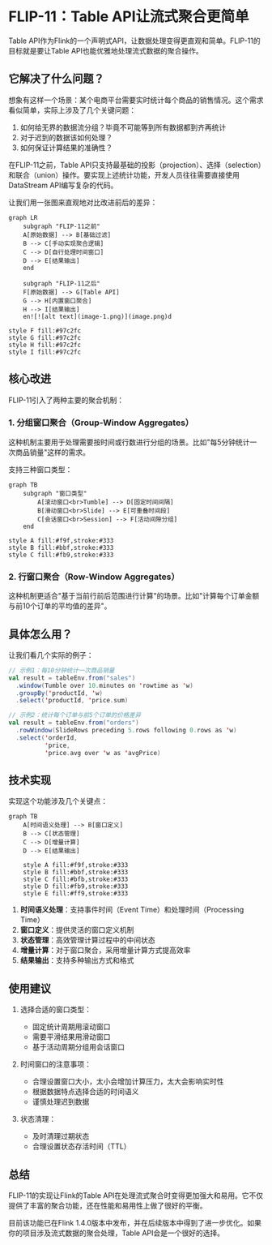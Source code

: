 # FLIP-11：Table API让流式聚合更简单

Table API作为Flink的一个声明式API，让数据处理变得更直观和简单。FLIP-11的目标就是要让Table API也能优雅地处理流式数据的聚合操作。

## 它解决了什么问题？

想象有这样一个场景：某个电商平台需要实时统计每个商品的销售情况。这个需求看似简单，实际上涉及了几个关键问题：

1. 如何给无界的数据流分组？毕竟不可能等到所有数据都到齐再统计
2. 对于迟到的数据该如何处理？
3. 如何保证计算结果的准确性？

在FLIP-11之前，Table API只支持最基础的投影（projection）、选择（selection）和联合（union）操作。要实现上述统计功能，开发人员往往需要直接使用DataStream API编写复杂的代码。

让我们用一张图来直观地对比改进前后的差异：

```mermaid
graph LR
    subgraph "FLIP-11之前"
    A[原始数据] --> B[基础过滤]
    B --> C[手动实现聚合逻辑]
    C --> D[自行处理时间窗口]
    D --> E[结果输出]
    end
    
    subgraph "FLIP-11之后"
    F[原始数据] --> G[Table API]
    G --> H[内置窗口聚合]
    H --> I[结果输出]
    en![![alt text](image-1.png)](image.png)d

style F fill:#97c2fc
style G fill:#97c2fc
style H fill:#97c2fc
style I fill:#97c2fc
```

## 核心改进

FLIP-11引入了两种主要的聚合机制：

### 1. 分组窗口聚合（Group-Window Aggregates）

这种机制主要用于处理需要按时间或行数进行分组的场景。比如"每5分钟统计一次商品销量"这样的需求。

支持三种窗口类型：

```mermaid
graph TB
    subgraph "窗口类型"
        A[滚动窗口<br>Tumble] --> D[固定时间间隔]
        B[滑动窗口<br>Slide] --> E[可重叠时间段]
        C[会话窗口<br>Session] --> F[活动间隙分组]
    end

style A fill:#f9f,stroke:#333
style B fill:#bbf,stroke:#333
style C fill:#fb9,stroke:#333
```

### 2. 行窗口聚合（Row-Window Aggregates）

这种机制更适合"基于当前行前后范围进行计算"的场景。比如"计算每个订单金额与前10个订单的平均值的差异"。

## 具体怎么用？

让我们看几个实际的例子：

```scala
// 示例1：每10分钟统计一次商品销量
val result = tableEnv.from("sales")
  .window(Tumble over 10.minutes on 'rowtime as 'w)
  .groupBy('productId, 'w)
  .select('productId, 'price.sum)

// 示例2：统计每个订单与前5个订单的价格差异
val result = tableEnv.from("orders")
  .rowWindow(SlideRows preceding 5.rows following 0.rows as 'w)
  .select('orderId, 
          'price,
          'price.avg over 'w as 'avgPrice)
```

## 技术实现

实现这个功能涉及几个关键点：

```mermaid
graph TB
    A[时间语义处理] --> B[窗口定义]
    B --> C[状态管理]
    C --> D[增量计算]
    D --> E[结果输出]
    
    style A fill:#f9f,stroke:#333
    style B fill:#bbf,stroke:#333
    style C fill:#bfb,stroke:#333
    style D fill:#fb9,stroke:#333
    style E fill:#ff9,stroke:#333
```

1. **时间语义处理**：支持事件时间（Event Time）和处理时间（Processing Time）
2. **窗口定义**：提供灵活的窗口定义机制
3. **状态管理**：高效管理计算过程中的中间状态
4. **增量计算**：对于窗口聚合，采用增量计算方式提高效率
5. **结果输出**：支持多种输出方式和格式

## 使用建议

1. 选择合适的窗口类型：
   - 固定统计周期用滚动窗口
   - 需要平滑结果用滑动窗口
   - 基于活动周期分组用会话窗口

2. 时间窗口的注意事项：
   - 合理设置窗口大小，太小会增加计算压力，太大会影响实时性
   - 根据数据特点选择合适的时间语义
   - 谨慎处理迟到数据

3. 状态清理：
   - 及时清理过期状态
   - 合理设置状态存活时间（TTL）

## 总结

FLIP-11的实现让Flink的Table API在处理流式聚合时变得更加强大和易用。它不仅提供了丰富的聚合功能，还在性能和易用性上做了很好的平衡。

目前该功能已在Flink 1.4.0版本中发布，并在后续版本中得到了进一步优化。如果你的项目涉及流式数据的聚合处理，Table API会是一个很好的选择。
